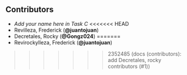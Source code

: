 ## Contributors

- _Add your name here in Task C_
<<<<<<< HEAD
- Revilleza, Frederick (**@juantojuan**)
- Decretales, Rocky (**@Gongz024**)
=======
- Revirockylleza, Frederick (**@juantojuan**)
>>>>>>> 2352485 (docs (contributors): add Decretales, rocky contributors (#1))

